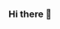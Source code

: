 ### Hi there 👋

<!--
**Gautam-2407/Gautam-2407** is a ✨ _special_ ✨ repository because its `README.md` (this file) appears on your GitHub profile.

Here are some ideas to get you started:

- 🔭 I’m currently working as a Web Developer
- 🌱 I’m currently learning Website designing
- 👯 I’m open to grt hired.
- 🤔 I’m looking for help with new programing language

-->
